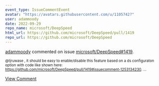 ```yaml
---
event_type: IssueCommentEvent
avatar: "https://avatars.githubusercontent.com/u/1105742?"
user: adammoody
date: 2022-09-29
repo_name: microsoft/DeepSpeed
html_url: https://github.com/microsoft/DeepSpeed/pull/1419
repo_url: https://github.com/microsoft/DeepSpeed
---
```


<a href='https://github.com/adammoody' target='_blank'>adammoody</a> commented on issue <a href='https://github.com/microsoft/DeepSpeed/pull/1419' target='_blank'>microsoft/DeepSpeed#1419</a>.

<small>@tjruwase , it should be easy to enable/disable this feature based on a ds configuraton option with code like shown here: https://github.com/microsoft/DeepSpeed/pull/1419#issuecomment-1253134230....</small>

<a href='https://github.com/microsoft/DeepSpeed/pull/1419' target='_blank'>View Comment</a>
